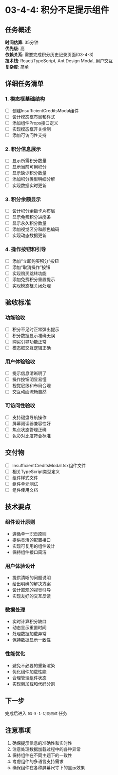 # 03-4-4: 积分不足提示组件

## 任务概述
**时间估算**: 35分钟  
**优先级**: 高  
**依赖关系**: 需要完成积分历史记录页面(03-4-3)  
**技术栈**: React/TypeScript, Ant Design Modal, 用户交互  
**复杂度**: 简单

## 详细任务清单

### 1. 模态框基础结构
- [ ] 创建InsufficientCreditsModal组件
- [ ] 设计模态框布局和样式
- [ ] 添加组件Props接口定义
- [ ] 实现模态框开关控制
- [ ] 添加可访问性支持

### 2. 积分信息展示
- [ ] 显示所需积分数量
- [ ] 显示当前可用积分
- [ ] 显示缺少积分数量
- [ ] 添加积分类型明细分解
- [ ] 实现数据实时更新

### 3. 积分余额显示
- [ ] 设计积分余额卡片布局
- [ ] 显示免费积分进度条
- [ ] 显示永久积分数量
- [ ] 添加视觉区分和颜色编码
- [ ] 实现动态数据更新

### 4. 操作按钮和引导
- [ ] 添加“立即购买积分”按钮
- [ ] 添加“取消操作”按钮
- [ ] 实现购买跳转功能
- [ ] 添加免费积分重置提示
- [ ] 实现模态框关闭处理

## 验收标准

### 功能验收
- [ ] 积分不足时正常弹出提示
- [ ] 积分数据显示准确无误
- [ ] 购买引导功能正常
- [ ] 模态框交互逻辑正确

### 用户体验验收
- [ ] 提示信息清晰明了
- [ ] 操作按钮明显易懂
- [ ] 视觉层级和布局合理
- [ ] 交互动画流畅自然

### 可访问性验收
- [ ] 支持键盘导航操作
- [ ] 屏幕阅读器兼容性好
- [ ] 焦点状态管理正确
- [ ] 色彩对比度符合标准

## 交付物
- [ ] InsufficientCreditsModal.tsx组件文件
- [ ] 相关TypeScript类型定义
- [ ] 组件样式文件
- [ ] 组件单元测试
- [ ] 组件使用文档

## 技术要点

### 组件设计原则
- 遵循单一职责原则
- 提供灵活的配置接口
- 实现可复用的组件设计
- 保持组件接口简洁

### 用户体验设计
- 提供清晰的问题说明
- 给出明确的解决方案
- 设计直观的视觉引导
- 实现友好的交互反馈

### 数据处理
- 实时计算积分缺口
- 动态显示重置时间
- 处理数据加载异常
- 保持数据显示一致性

### 性能优化
- 避免不必要的重新渲染
- 优化组件加载性能
- 合理管理组件状态
- 实现懒加载和代码分割

## 下一步
完成后进入 `03-5-1-功能测试` 任务

## 注意事项
1. 确保提示信息的准确性和实时性
2. 注意处理数据加载过程中的各种异常
3. 保持组件在不同主题下的一致性
4. 考虑组件的多语言支持需求
5. 确保组件在各种屏幕尺寸下的显示效果